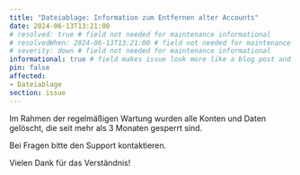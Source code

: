 ```yaml
---
title: "Dateiablage: Information zum Entfernen alter Accounts"
date: 2024-06-13T13:21:00
# resolved: true # field not needed for maintenance informational
# resolvedWhen: 2024-06-13T13:21:00 # field not needed for maintenance informational
# severity: down # field not needed for maintenance informational
informational: true # field makes issue look more like a blog post and removes any references to downtime length
pin: false
affected:
- Dateiablage
section: issue
---
```


Im Rahmen der regelmäßigen Wartung wurden alle Konten und Daten gelöscht, die seit mehr als 3 Monaten gesperrt sind.

Bei Fragen bitte den Support kontaktieren.

Vielen Dank für das Verständnis!
